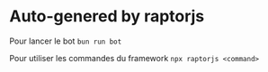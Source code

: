 # Auto-genered by raptorjs 

Pour lancer le bot `bun run bot`

Pour utiliser les commandes du framework `npx raptorjs <command>`
